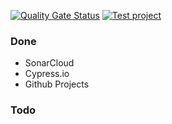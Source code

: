 [![Quality Gate Status](https://sonarcloud.io/api/project_badges/measure?project=angrytongan_integrations-test&metric=alert_status)](https://sonarcloud.io/summary/new_code?id=angrytongan_integrations-test)
[![Test project](https://img.shields.io/endpoint?url=https://dashboard.cypress.io/badge/simple/74ut5p&style=flat&logo=cypress)](https://dashboard.cypress.io/projects/74ut5p/runs)

### Done

- SonarCloud
- Cypress.io
- Github Projects

### Todo
